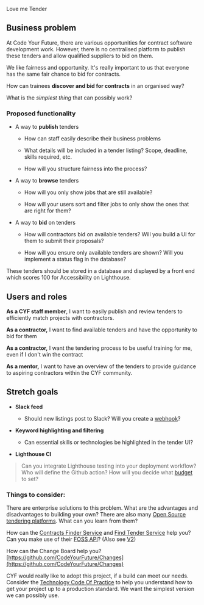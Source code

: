 Love me Tender

## Business problem

At Code Your Future, there are various opportunities for contract
software development work. However, there is no centralised platform to
publish these tenders and allow qualified suppliers to bid on them.

We like fairness and opportunity. It\'s really important to us that
everyone has the same fair chance to bid for contracts.

How can trainees **discover and bid for contracts** in an organised way?

What is the _simplest thing_ that can possibly work?

### Proposed functionality

- A way to **publish** tenders

  - How can staff easily describe their business problems

  - What details will be included in a tender listing? Scope,
    deadline, skills required, etc.

  - How will you structure fairness into the process?

- A way to **browse** tenders

  - How will you only show jobs that are still available?

  - How will your users sort and filter jobs to only show the ones
    that are right for them?

- A way to **bid** on tenders

  - How will contractors bid on available tenders? Will you build a
    UI for them to submit their proposals?

  - How will you ensure only available tenders are shown? Will you
    implement a status flag in the database?

These tenders should be stored in a database and displayed by a front
end which scores 100 for Accessibility on Lighthouse.

## Users and roles

**As a CYF staff member**, I want to easily publish and review tenders
to efficiently match projects with contractors.

**As a contractor,** I want to find available tenders and have the
opportunity to bid for them

**As a contractor,** I want the tendering process to be useful training
for me, even if I don\'t win the contract

**As a mentor,** I want to have an overview of the tenders to provide
guidance to aspiring contractors within the CYF community.

## Stretch goals

- **Slack feed**

  - Should new listings post to Slack? Will you create a
    [webhook](https://api.slack.com/messaging/webhooks)?

- **Keyword highlighting and filtering**

  - Can essential skills or technologies be highlighted in the
    tender UI?

- **Lighthouse CI**

> Can you integrate Lighthouse testing into your deployment workflow?
> Who will define the Github action? How will you decide what
> [budget](https://web.dev/use-lighthouse-for-performance-budgets/)
> to set?

### Things to consider:

There are enterprise solutions to this problem. What are the advantages
and disadvantages to building your own? There are also many [Open
Source tendering
platforms](https://github.com/shashirajraja/Tender-Management-System).
What can you learn from them?

How can the [Contracts Finder
Service](https://www.contractsfinder.service.gov.uk/Search/Results)
and [Find Tender
Service](https://www.find-tender.service.gov.uk/Search)
help you? Can you make use of their [FOSS
API](https://www.find-tender.service.gov.uk/Developer/Documentation)?
(Also see
[V2](https://www.contractsfinder.service.gov.uk/apidocumentation/V2))

How can the Change Board help you?
[https://github.com/CodeYourFuture/Changes](https://github.com/CodeYourFuture/Changes)

CYF would really like to adopt this project, if a build can meet our
needs. Consider the [Technology Code Of
Practice](https://www.gov.uk/guidance/the-technology-code-of-practice)
to help you understand how to get your project up to a production
standard. We want the simplest version we can possibly use.
